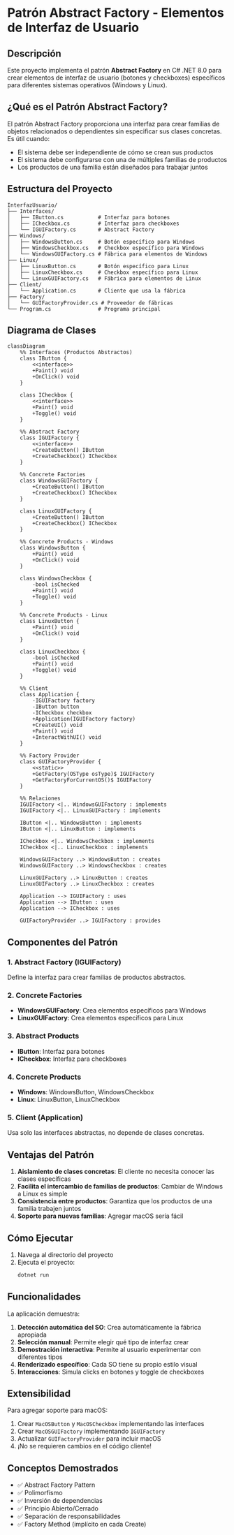 # Patrón Abstract Factory - Elementos de Interfaz de Usuario

## Descripción

Este proyecto implementa el patrón **Abstract Factory** en C# .NET 8.0 para crear elementos de interfaz de usuario (botones y checkboxes) específicos para diferentes sistemas operativos (Windows y Linux).

## ¿Qué es el Patrón Abstract Factory?

El patrón Abstract Factory proporciona una interfaz para crear familias de objetos relacionados o dependientes sin especificar sus clases concretas. Es útil cuando:

- El sistema debe ser independiente de cómo se crean sus productos
- El sistema debe configurarse con una de múltiples familias de productos
- Los productos de una familia están diseñados para trabajar juntos

## Estructura del Proyecto

```
InterfazUsuario/
├── Interfaces/
│   ├── IButton.cs           # Interfaz para botones
│   ├── ICheckbox.cs         # Interfaz para checkboxes
│   └── IGUIFactory.cs       # Abstract Factory
├── Windows/
│   ├── WindowsButton.cs     # Botón específico para Windows
│   ├── WindowsCheckbox.cs   # Checkbox específico para Windows
│   └── WindowsGUIFactory.cs # Fábrica para elementos de Windows
├── Linux/
│   ├── LinuxButton.cs       # Botón específico para Linux
│   ├── LinuxCheckbox.cs     # Checkbox específico para Linux
│   └── LinuxGUIFactory.cs   # Fábrica para elementos de Linux
├── Client/
│   └── Application.cs       # Cliente que usa la fábrica
├── Factory/
│   └── GUIFactoryProvider.cs # Proveedor de fábricas
└── Program.cs               # Programa principal
```

## Diagrama de Clases

```mermaid
classDiagram
    %% Interfaces (Productos Abstractos)
    class IButton {
        <<interface>>
        +Paint() void
        +OnClick() void
    }

    class ICheckbox {
        <<interface>>
        +Paint() void
        +Toggle() void
    }

    %% Abstract Factory
    class IGUIFactory {
        <<interface>>
        +CreateButton() IButton
        +CreateCheckbox() ICheckbox
    }

    %% Concrete Factories
    class WindowsGUIFactory {
        +CreateButton() IButton
        +CreateCheckbox() ICheckbox
    }

    class LinuxGUIFactory {
        +CreateButton() IButton
        +CreateCheckbox() ICheckbox
    }

    %% Concrete Products - Windows
    class WindowsButton {
        +Paint() void
        +OnClick() void
    }

    class WindowsCheckbox {
        -bool isChecked
        +Paint() void
        +Toggle() void
    }

    %% Concrete Products - Linux
    class LinuxButton {
        +Paint() void
        +OnClick() void
    }

    class LinuxCheckbox {
        -bool isChecked
        +Paint() void
        +Toggle() void
    }

    %% Client
    class Application {
        -IGUIFactory factory
        -IButton button
        -ICheckbox checkbox
        +Application(IGUIFactory factory)
        +CreateUI() void
        +Paint() void
        +InteractWithUI() void
    }

    %% Factory Provider
    class GUIFactoryProvider {
        <<static>>
        +GetFactory(OSType osType)$ IGUIFactory
        +GetFactoryForCurrentOS()$ IGUIFactory
    }

    %% Relaciones
    IGUIFactory <|.. WindowsGUIFactory : implements
    IGUIFactory <|.. LinuxGUIFactory : implements

    IButton <|.. WindowsButton : implements
    IButton <|.. LinuxButton : implements

    ICheckbox <|.. WindowsCheckbox : implements
    ICheckbox <|.. LinuxCheckbox : implements

    WindowsGUIFactory ..> WindowsButton : creates
    WindowsGUIFactory ..> WindowsCheckbox : creates

    LinuxGUIFactory ..> LinuxButton : creates
    LinuxGUIFactory ..> LinuxCheckbox : creates

    Application --> IGUIFactory : uses
    Application --> IButton : uses
    Application --> ICheckbox : uses

    GUIFactoryProvider ..> IGUIFactory : provides
```

## Componentes del Patrón

### 1. Abstract Factory (IGUIFactory)
Define la interfaz para crear familias de productos abstractos.

### 2. Concrete Factories
- **WindowsGUIFactory**: Crea elementos específicos para Windows
- **LinuxGUIFactory**: Crea elementos específicos para Linux

### 3. Abstract Products
- **IButton**: Interfaz para botones
- **ICheckbox**: Interfaz para checkboxes

### 4. Concrete Products
- **Windows**: WindowsButton, WindowsCheckbox
- **Linux**: LinuxButton, LinuxCheckbox

### 5. Client (Application)
Usa solo las interfaces abstractas, no depende de clases concretas.

## Ventajas del Patrón

1. **Aislamiento de clases concretas**: El cliente no necesita conocer las clases específicas
2. **Facilita el intercambio de familias de productos**: Cambiar de Windows a Linux es simple
3. **Consistencia entre productos**: Garantiza que los productos de una familia trabajen juntos
4. **Soporte para nuevas familias**: Agregar macOS sería fácil

## Cómo Ejecutar

1. Navega al directorio del proyecto
2. Ejecuta el proyecto:
   ```bash
   dotnet run
   ```

## Funcionalidades

La aplicación demuestra:

1. **Detección automática del SO**: Crea automáticamente la fábrica apropiada
2. **Selección manual**: Permite elegir qué tipo de interfaz crear
3. **Demostración interactiva**: Permite al usuario experimentar con diferentes tipos
4. **Renderizado específico**: Cada SO tiene su propio estilo visual
5. **Interacciones**: Simula clicks en botones y toggle de checkboxes

## Extensibilidad

Para agregar soporte para macOS:

1. Crear `MacOSButton` y `MacOSCheckbox` implementando las interfaces
2. Crear `MacOSGUIFactory` implementando `IGUIFactory`
3. Actualizar `GUIFactoryProvider` para incluir macOS
4. ¡No se requieren cambios en el código cliente!

## Conceptos Demostrados

- ✅ Abstract Factory Pattern
- ✅ Polimorfismo
- ✅ Inversión de dependencias
- ✅ Principio Abierto/Cerrado
- ✅ Separación de responsabilidades
- ✅ Factory Method (implícito en cada Create)
